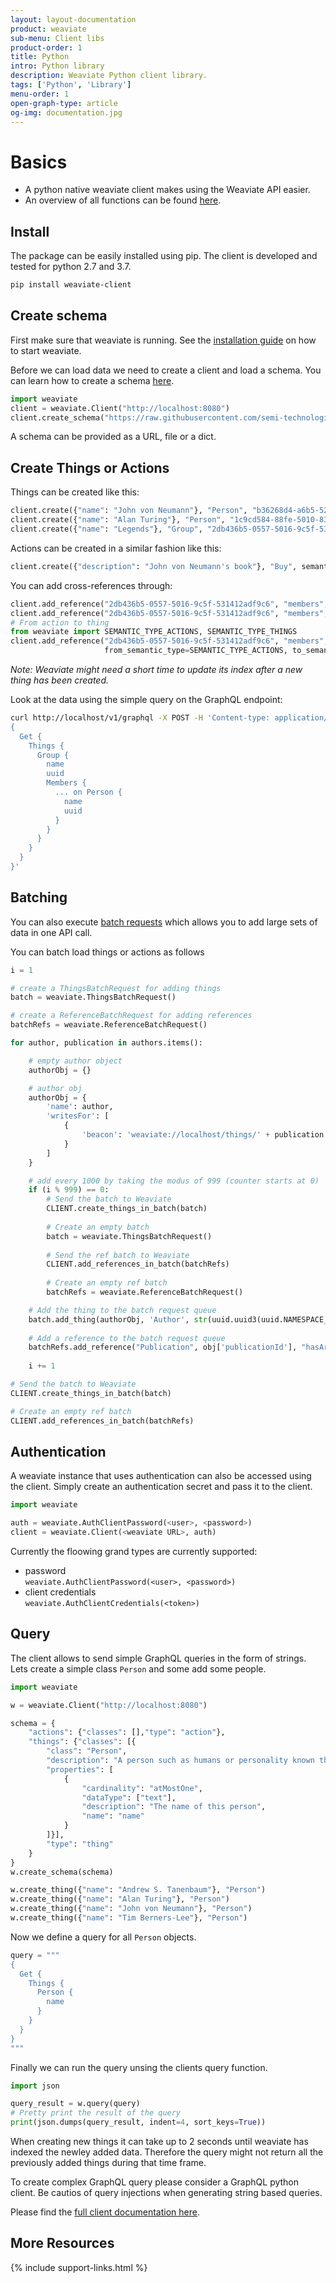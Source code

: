 ```yaml
---
layout: layout-documentation
product: weaviate
sub-menu: Client libs
product-order: 1
title: Python
intro: Python library
description: Weaviate Python client library.
tags: ['Python', 'Library']
menu-order: 1
open-graph-type: article
og-img: documentation.jpg
---
```


# Basics

- A python native weaviate client makes using the Weaviate API easier.
- An overview of all functions can be found [here](https://semi-technologies.github.io/weaviate-python-client/html/index.html).

## Install

The package can be easily installed using pip. The client is developed and tested for python 2.7 and 3.7. 

```sh
pip install weaviate-client
```

## Create schema

First make sure that weaviate is running. See the [installation guide](/documentation/weaviate/current/get-started/install.html) on how to start weaviate.

Before we can load data we need to create a client and load a schema. You can learn how to create a schema [here](/documentation/weaviate/current/add-data/define_schema.html).

```python
import weaviate
client = weaviate.Client("http://localhost:8080")
client.create_schema("https://raw.githubusercontent.com/semi-technologies/weaviate-python-client/master/documentation/getting_started/people_schema.json")
```

A schema can be provided as a URL, file or a dict.

## Create Things or Actions

Things can be created like this:

```python
client.create({"name": "John von Neumann"}, "Person", "b36268d4-a6b5-5274-985f-45f13ce0c642")
client.create({"name": "Alan Turing"}, "Person", "1c9cd584-88fe-5010-83d0-017cb3fcb446")
client.create({"name": "Legends"}, "Group", "2db436b5-0557-5016-9c5f-531412adf9c6")
```

Actions can be created in a similar fashion like this:

```python
client.create({"description": "John von Neumann's book"}, "Buy", semantic_type=weaviate.SEMANTIC_TYPE_ACTIONS)
```

You can add cross-references through:

```python
client.add_reference("2db436b5-0557-5016-9c5f-531412adf9c6", "members", "b36268d4-a6b5-5274-985f-45f13ce0c642")
client.add_reference("2db436b5-0557-5016-9c5f-531412adf9c6", "members", "1c9cd584-88fe-5010-83d0-017cb3fcb446")
# From action to thing
from weaviate import SEMANTIC_TYPE_ACTIONS, SEMANTIC_TYPE_THINGS
client.add_reference("2db436b5-0557-5016-9c5f-531412adf9c6", "members", "1c9cd584-88fe-5010-83d0-017cb3fcb446", 
                     from_semantic_type=SEMANTIC_TYPE_ACTIONS, to_semantic_type=SEMANTIC_TYPE_THINGS)

```

*Note: Weaviate might need a short time to update its index after a new thing has been created.*

Look at the data using the simple query on the GraphQL endpoint:

```bash
curl http://localhost/v1/graphql -X POST -H 'Content-type: application/json' -d '
{
  Get {
    Things {
      Group {
        name
        uuid
        Members {
          ... on Person {
            name
            uuid
          }
        }
      }
    }
  }
}'
```

## Batching

You can also execute [batch requests](/documentation/weaviate/current/add-data/batching.html) which allows you to add large sets of data in one API call.

You can batch load things or actions as follows

```python
i = 1

# create a ThingsBatchRequest for adding things
batch = weaviate.ThingsBatchRequest()

# create a ReferenceBatchRequest for adding references
batchRefs = weaviate.ReferenceBatchRequest()

for author, publication in authors.items():

    # empty author object
    authorObj = {}

    # author obj
    authorObj = {
        'name': author,
        'writesFor': [
            {
                'beacon': 'weaviate://localhost/things/' + publication
            }
        ]
    }

    # add every 1000 by taking the modus of 999 (counter starts at 0)
    if (i % 999) == 0:
        # Send the batch to Weaviate
        CLIENT.create_things_in_batch(batch)
        
        # Create an empty batch
        batch = weaviate.ThingsBatchRequest()
        
        # Send the ref batch to Weaviate
        CLIENT.add_references_in_batch(batchRefs)
        
        # Create an empty ref batch
        batchRefs = weaviate.ReferenceBatchRequest()

    # Add the thing to the batch request queue
    batch.add_thing(authorObj, 'Author', str(uuid.uuid3(uuid.NAMESPACE_DNS, author)))
    
    # Add a reference to the batch request queue
    batchRefs.add_reference("Publication", obj['publicationId'], "hasArticles", articleId)    
    
    i += 1

# Send the batch to Weaviate
CLIENT.create_things_in_batch(batch)

# Create an empty ref batch
CLIENT.add_references_in_batch(batchRefs)
```

## Authentication

A weaviate instance that uses authentication can also be accessed using the client. Simply create an authentication secret and pass it to the client.

```python
import weaviate

auth = weaviate.AuthClientPassword(<user>, <password>)
client = weaviate.Client(<weaviate URL>, auth)
```

Currently the floowing grand types are currently supported:
 - password \
 `weaviate.AuthClientPassword(<user>, <password>)`
 - client credentials \
 `weaviate.AuthClientCredentials(<token>)`

## Query

The client allows to send simple GraphQL queries in the form of strings. Lets create a simple class `Person` and some add some people.

```python
import weaviate

w = weaviate.Client("http://localhost:8080")

schema = {
    "actions": {"classes": [],"type": "action"},
    "things": {"classes": [{
        "class": "Person",
        "description": "A person such as humans or personality known through culture",
        "properties": [
            {
                "cardinality": "atMostOne",
                "dataType": ["text"],
                "description": "The name of this person",
                "name": "name"
            }
        ]}],
        "type": "thing"
    }
}
w.create_schema(schema)

w.create_thing({"name": "Andrew S. Tanenbaum"}, "Person")
w.create_thing({"name": "Alan Turing"}, "Person")
w.create_thing({"name": "John von Neumann"}, "Person")
w.create_thing({"name": "Tim Berners-Lee"}, "Person")
```

Now we define a query for all `Person` objects.
```python
query = """
{
  Get {
    Things {
      Person {
        name
      }
    }
  }
}
"""
```

Finally we can run the query unsing the clients query function.

```python
import json

query_result = w.query(query)
# Pretty print the result of the query
print(json.dumps(query_result, indent=4, sort_keys=True))
```

When creating new things it can take up to 2 seconds until weaviate has indexed the newley added data. Therefore the query might not return all the previously added things during that time frame. 

To create complex GraphQL query please consider a GraphQL python client. 
Be cautios of query injections when generating string based queries.

Please find the [full client documentation here](https://semi-technologies.github.io/weaviate-python-client/html/index.html).

## More Resources

{% include support-links.html %}